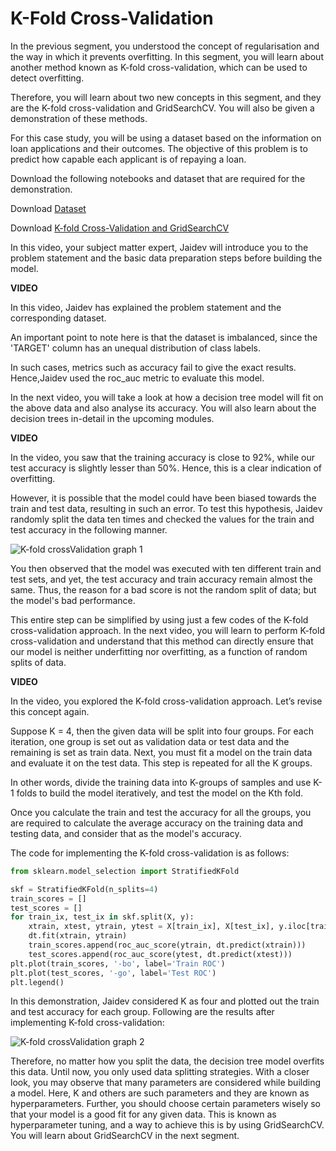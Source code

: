 # K-Fold Cross-Validation

In the previous segment, you understood the concept of regularisation and the way in which it prevents overfitting. In this segment, you will learn about another method known as K-fold cross-validation, which can be used to detect overfitting. 

Therefore, you will learn about two new concepts in this segment, and they are the K-fold cross-validation and GridSearchCV. You will also be given a demonstration of these methods.

For this case study, you will be using a dataset based on the information on loan applications and their outcomes. The objective of this problem is to predict how capable each applicant is of repaying a loan.

Download the following notebooks and dataset that are required for the demonstration. 

Download [Dataset](Data.zip)

Download [K-fold Cross-Validation and GridSearchCV](K-Fold_Cross_Validation_and_GridSearchCV.ipynb)


In this video, your subject matter expert, Jaidev will introduce you to the problem statement and the basic data preparation steps before building the model.

**VIDEO**

In this video, Jaidev has explained the problem statement and the corresponding dataset. 

An important point to note here is that the dataset is imbalanced, since the 'TARGET' column has an unequal distribution of class labels. 

In such cases, metrics such as accuracy fail to give the exact results. Hence,Jaidev used the roc_auc metric to evaluate this model.

In the next video, you will take a look at how a decision tree model will fit on the above data and also analyse its accuracy. You will also learn about the decision trees in-detail in the upcoming modules.

**VIDEO**

In the video, you saw that the training accuracy is close to 92%, while our test accuracy is slightly lesser than 50%. Hence, this is a clear indication of overfitting. 

However, it is possible that the model could have been biased towards the train and test data, resulting in such an error. To test this hypothesis, Jaidev randomly split the data ten times and checked the values for the train and test accuracy in the following manner.

![K-fold crossValidation graph 1](https://i.ibb.co/6RHFxcg/K-Fold-Cross-Validation-Graph1.png)

You then observed that the model was executed with ten different train and test sets, and yet, the test accuracy and train accuracy remain almost the same. Thus, the reason for a bad score is not the random split of data; but the model's bad performance.

This entire step can be simplified by using just a few codes of the K-fold cross-validation approach. In the next video, you will learn to perform K-fold cross-validation and understand that this method can directly ensure that our model is neither underfitting nor overfitting, as a function of random splits of data.

**VIDEO**

In the video, you explored the K-fold cross-validation approach. Let’s revise this concept again.

Suppose K = 4, then the given data will be split into four groups. For each iteration, one group is set out as validation data or test data and the remaining is set as train data. Next, you must fit a model on the train data and evaluate it on the test data. This step is repeated for all the K groups.

In other words, divide the training data into K-groups of samples and use K-1 folds to build the model iteratively, and test the model on the Kth fold. 

Once you calculate the train and test the accuracy for all the groups, you are required to calculate the average accuracy on the training data and testing data, and consider that as the model's accuracy.

The code for implementing the K-fold cross-validation is as follows:

```python
from sklearn.model_selection import StratifiedKFold

skf = StratifiedKFold(n_splits=4)
train_scores = []
test_scores = []
for train_ix, test_ix in skf.split(X, y):
    xtrain, xtest, ytrain, ytest = X[train_ix], X[test_ix], y.iloc[train_ix], y.iloc[test_ix]
    dt.fit(xtrain, ytrain)
    train_scores.append(roc_auc_score(ytrain, dt.predict(xtrain)))
    test_scores.append(roc_auc_score(ytest, dt.predict(xtest)))
plt.plot(train_scores, '-bo', label='Train ROC')
plt.plot(test_scores, '-go', label='Test ROC')
plt.legend()
```

In this demonstration, Jaidev considered K as four and plotted out the train and test accuracy for each group. Following are the results after implementing K-fold cross-validation:

![K-fold crossValidation graph 2](https://i.ibb.co/zHq5Dzd/K-Fold-Cross-Validation-Graph2.png)

Therefore, no matter how you split the data, the decision tree model overfits this data. Until now, you only used data splitting strategies. With a closer look, you may observe that many parameters are considered while building a model. Here, K and others are such parameters and they are known as hyperparameters. Further, you should choose certain parameters wisely so that your model is a good fit for any given data. This is known as hyperparameter tuning, and a way to achieve this is by using GridSearchCV. You will learn about GridSearchCV in the next segment.